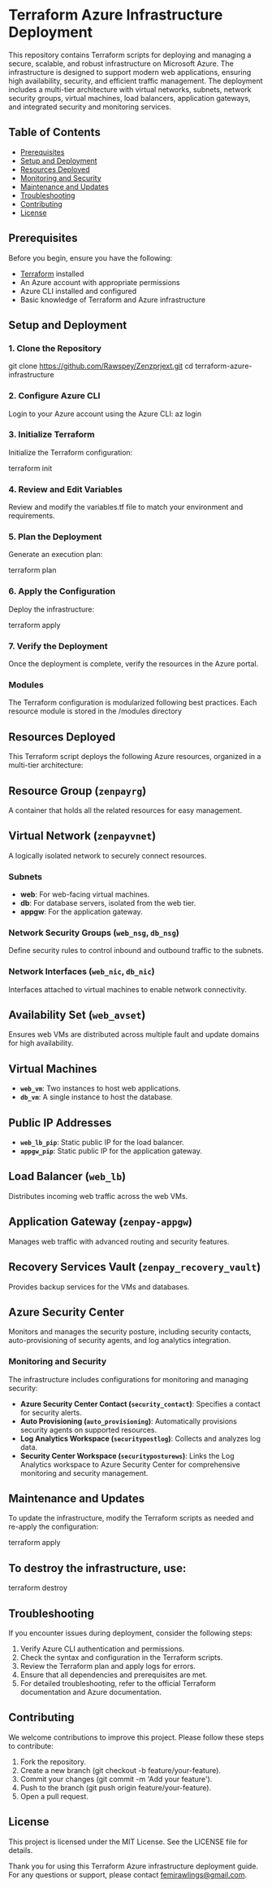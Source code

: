 # Terraform Azure Infrastructure Deployment

This repository contains Terraform scripts for deploying and managing a secure, scalable, and robust infrastructure on Microsoft Azure. The infrastructure is designed to support modern web applications, ensuring high availability, security, and efficient traffic management. The deployment includes a multi-tier architecture with virtual networks, subnets, network security groups, virtual machines, load balancers, application gateways, and integrated security and monitoring services.

## Table of Contents

- [Prerequisites](#prerequisites)
- [Setup and Deployment](#setup-and-deployment)
- [Resources Deployed](#resources-deployed)
- [Monitoring and Security](#monitoring-and-security)
- [Maintenance and Updates](#maintenance-and-updates)
- [Troubleshooting](#troubleshooting)
- [Contributing](#contributing)
- [License](#license)

## Prerequisites

Before you begin, ensure you have the following:

- [Terraform](https://www.terraform.io/downloads.html) installed
- An Azure account with appropriate permissions
- Azure CLI installed and configured
- Basic knowledge of Terraform and Azure infrastructure

## Setup and Deployment

### 1. Clone the Repository
git clone https://github.com/Rawspey/Zenzprjext.git
cd terraform-azure-infrastructure
### 2. Configure Azure CLI
Login to your Azure account using the Azure CLI:
az login

### 3. Initialize Terraform
Initialize the Terraform configuration:

terraform init
### 4. Review and Edit Variables
Review and modify the variables.tf file to match your environment and requirements.

### 5. Plan the Deployment
Generate an execution plan:

terraform plan
### 6. Apply the Configuration
Deploy the infrastructure:

terraform apply
### 7. Verify the Deployment
Once the deployment is complete, verify the resources in the Azure portal.

### Modules
The Terraform configuration is modularized following best practices. Each resource module is stored in the /modules directory

## Resources Deployed
This Terraform script deploys the following Azure resources, organized in a multi-tier architecture:

## Resource Group (`zenpayrg`)
A container that holds all the related resources for easy management.

## Virtual Network (`zenpayvnet`)
A logically isolated network to securely connect resources.

### Subnets
- **web**: For web-facing virtual machines.
- **db**: For database servers, isolated from the web tier.
- **appgw**: For the application gateway.

### Network Security Groups (`web_nsg`, `db_nsg`)
Define security rules to control inbound and outbound traffic to the subnets.

### Network Interfaces (`web_nic`, `db_nic`)
Interfaces attached to virtual machines to enable network connectivity.

## Availability Set (`web_avset`)
Ensures web VMs are distributed across multiple fault and update domains for high availability.

## Virtual Machines
- **`web_vm`**: Two instances to host web applications.
- **`db_vm`**: A single instance to host the database.

## Public IP Addresses
- **`web_lb_pip`**: Static public IP for the load balancer.
- **`appgw_pip`**: Static public IP for the application gateway.

## Load Balancer (`web_lb`)
Distributes incoming web traffic across the web VMs.

## Application Gateway (`zenpay-appgw`)
Manages web traffic with advanced routing and security features.

## Recovery Services Vault (`zenpay_recovery_vault`)
Provides backup services for the VMs and databases.

## Azure Security Center
Monitors and manages the security posture, including security contacts, auto-provisioning of security agents, and log analytics integration.

### Monitoring and Security
The infrastructure includes configurations for monitoring and managing security:

- **Azure Security Center Contact (`security_contact`)**: Specifies a contact for security alerts.
- **Auto Provisioning (`auto_provisioning`)**: Automatically provisions security agents on supported resources.
- **Log Analytics Workspace (`securitypostlog`)**: Collects and analyzes log data.
- **Security Center Workspace (`securityposturews`)**: Links the Log Analytics workspace to Azure Security Center for comprehensive monitoring and security management.

## Maintenance and Updates
To update the infrastructure, modify the Terraform scripts as needed and re-apply the configuration:

terraform apply

## To destroy the infrastructure, use:
terraform destroy

## Troubleshooting
If you encounter issues during deployment, consider the following steps:

1. Verify Azure CLI authentication and permissions.
2. Check the syntax and configuration in the Terraform scripts.
3. Review the Terraform plan and apply logs for errors.
4. Ensure that all dependencies and prerequisites are met.
5. For detailed troubleshooting, refer to the official Terraform documentation and Azure documentation.

## Contributing
We welcome contributions to improve this project. Please follow these steps to contribute:

1. Fork the repository.
2. Create a new branch (git checkout -b feature/your-feature).
3. Commit your changes (git commit -m 'Add your feature').
4. Push to the branch (git push origin feature/your-feature).
5. Open a pull request.
   
## License
This project is licensed under the MIT License. See the LICENSE file for details.

Thank you for using this Terraform Azure infrastructure deployment guide. For any questions or support, please contact femirawlings@gmail.com.
